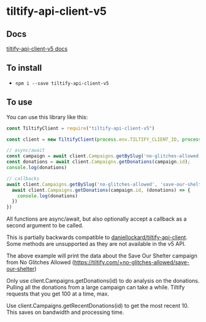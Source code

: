 # tiltify-api-client-v5

## Docs
[tiltify-api-client-v5 docs](https://fgeorjje.github.io/tiltify-api-client-v5)

## To install
* `npm i --save tiltify-api-client-v5`

## To use

You can use this library like this:

```javascript
const TiltifyClient = require("tiltify-api-client-v5")

const client = new TiltifyClient(process.env.TILTIFY_CLIENT_ID, process.env.TILTIFY_CLIENT_SECRET)

// async/await
const campaign = await client.Campaigns.getBySlug('no-glitches-allowed', 'save-our-shelter')
const donations = await client.Campaigns.getDonations(campaign.id);
console.log(donations)

// callbacks
await client.Campaigns.getBySlug('no-glitches-allowed', 'save-our-shelter', (campaign) => {
  await client.Campaigns.getDonations(campaign.id, (donations) => {
    console.log(donations)
  })
})
```

All functions are async/await, but also optionally accept a callback as a second argument to be called.

This is partially backwards compatible to 
[daniellockard/tiltify-api-client](https://github.com/daniellockard/tiltify-api-client).
Some methods are unsupported as they are not available in the v5 API.

The above example will print the data about the Save Our Shelter campaign from No Glitches Allowed
(https://tiltify.com/+no-glitches-allowed/save-our-shelter)

Only use client.Campaigns.getDonations(id) to do analysis on the donations.
Pulling all the donations from a large campaign can take a while.
Tiltify requests that you get 100 at a time, max.

Use client.Campaigns.getRecentDonations(id) to get the most recent 10.
This saves on bandwidth and processing time.